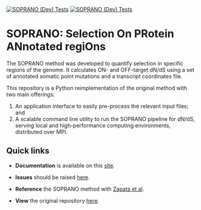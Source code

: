 [![SOPRANO (Dev) Tests](https://github.com/instituteofcancerresearch/SOPRANO/actions/workflows/main_tests.yml/badge.svg)](https://github.com/instituteofcancerresearch/SOPRANO/actions/workflows/main_tests.yml)
[![SOPRANO (Dev) Tests](https://github.com/instituteofcancerresearch/SOPRANO/actions/workflows/dev_tests.yml/badge.svg)](https://github.com/instituteofcancerresearch/SOPRANO/actions/workflows/dev_tests.yml)

# SOPRANO: Selection On PRotein ANnotated regiOns
The SOPRANO method was developed to quantify selection in specific regions of 
the genome. 
It calculates ON- and OFF-target dN/dS 
using a set of annotated somatic point mutations and a transcript coordinates 
file. 

This repository is a Python reimplementation of the original method with two
main offerings:
1) An application interface to easily pre-process the relevant input files; and
2) A scalable command line utility to run the SOPRANO pipeline for dN/dS, 
serving local and high-performance computing environments, distributed over 
MPI.

## Quick links

- **Documentation** is available on this [site](https://instituteofcancerresearch.github.io/SOPRANO/).

- **Issues** should be raised
[here](https://github.com/instituteofcancerresearch/SOPRANO/issues).

- **Reference** the SOPRANO method with [Zapata et al](https://www.researchgate.net/publication/369116811_Immune_selection_determines_tumor_antigenicity_and_influences_response_to_checkpoint_inhibitors).

- **View** the original repository [here](https://github.com/luisgls/SOPRANO).